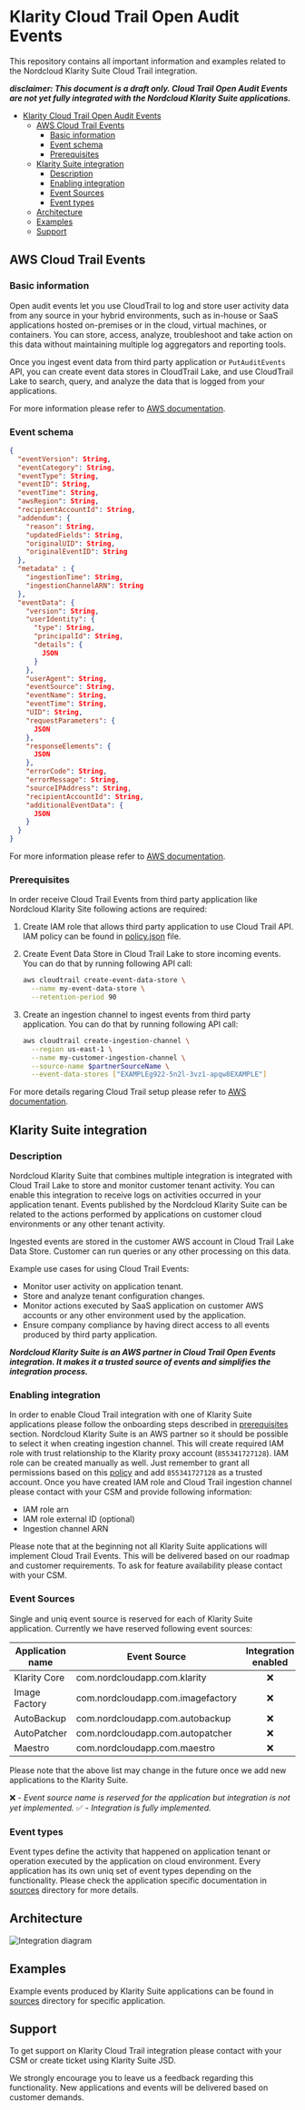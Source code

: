 # Klarity Cloud Trail Open Audit Events

This repository contains all important information and examples related to the Nordcloud Klarity Suite Cloud Trail integration.

***disclaimer: This document is a draft only. Cloud Trail Open Audit Events are not yet fully integrated with the Nordcloud Klarity Suite applications.***

- [Klarity Cloud Trail Open Audit Events](#klarity-cloud-trail-open-audit-events)
  - [AWS Cloud Trail Events](#aws-cloud-trail-events)
    - [Basic information](#basic-information)
    - [Event schema](#event-schema)
    - [Prerequisites](#prerequisites)
  - [Klarity Suite integration](#klarity-suite-integration)
    - [Description](#description)
    - [Enabling integration](#enabling-integration)
    - [Event Sources](#event-sources)
    - [Event types](#event-types)
  - [Architecture](#architecture)
  - [Examples](#examples)
  - [Support](#support)

## AWS Cloud Trail Events

### Basic information

Open audit events let you use CloudTrail to log and store user activity data from any source in your
hybrid environments, such as in-house or SaaS applications hosted on-premises or in the cloud,
virtual machines, or containers. You can store, access, analyze, troubleshoot and take action on
this data without maintaining multiple log aggregators and reporting tools.

Once you ingest event data from third party application or `PutAuditEvents` API, you can create event data
stores in CloudTrail Lake, and use CloudTrail Lake to search, query, and analyze the data that is logged
from your applications.

For more information please refer to [AWS documentation](https://docs.aws.amazon.com/).

### Event schema

```json
{
  "eventVersion": String,
  "eventCategory": String,
  "eventType": String,
  "eventID": String,
  "eventTime": String,
  "awsRegion": String,
  "recipientAccountId": String,
  "addendum": {
    "reason": String,
    "updatedFields": String,
    "originalUID": String,
    "originalEventID": String
  },
  "metadata" : {
    "ingestionTime": String,
    "ingestionChannelARN": String
  },
  "eventData": {
    "version": String,
    "userIdentity": {
      "type": String,
      "principalId": String,
      "details": {
        JSON
      }
    },
    "userAgent": String,
    "eventSource": String,
    "eventName": String,
    "eventTime": String,
    "UID": String,
    "requestParameters": {
      JSON
    },
    "responseElements": {
      JSON
    },
    "errorCode": String,
    "errorMessage": String,
    "sourceIPAddress": String,
    "recipientAccountId": String,
    "additionalEventData": {
      JSON
    }
  }
}
```

For more information please refer to [AWS documentation](https://docs.aws.amazon.com/).

### Prerequisites

In order receive Cloud Trail Events from third party application like Nordcloud Klarity Site following actions are required:

1. Create IAM role that allows third party application to use Cloud Trail API. IAM policy can be found in [policy.json](./policy.json) file.
2. Create Event Data Store in Cloud Trail Lake to store incoming events. You can do that by running following API call:

    ```bash
    aws cloudtrail create-event-data-store \
      --name my-event-data-store \
      --retention-period 90
    ```

3. Create an ingestion channel to ingest events from third party application. You can do that by running following API call:

    ```bash
    aws cloudtrail create-ingestion-channel \
      --region us-east-1 \
      --name my-customer-ingestion-channel \
      --source-name $partnerSourceName \
      --event-data-stores ["EXAMPLEg922-5n2l-3vz1-apqw8EXAMPLE"]
    ```

For more details regaring Cloud Trail setup please refer to [AWS documentation](https://docs.aws.amazon.com/).

## Klarity Suite integration

### Description

Nordcloud Klarity Suite that combines multiple integration is integrated with Cloud Trail Lake to store and monitor customer tenant activity. You can enable this integration to receive logs on activities occurred in your application tenant. Events published by the Nordcloud Klarity Suite can be related to the actions performed by applications on customer cloud environments or any other tenant activity.

Ingested events are stored in the customer AWS account in Cloud Trail Lake Data Store. Customer can run queries or any other processing on this data.

Example use cases for using Cloud Trail Events:

- Monitor user activity on application tenant.
- Store and analyze tenant configuration changes.
- Monitor actions executed by SaaS application on customer AWS accounts or any other environment used by the application.
- Ensure company compliance by having direct access to all events produced by third party application.

***Nordcloud Klarity Suite is an AWS partner in Cloud Trail Open Events integration. It makes it a trusted source of events and simplifies the integration process.***

### Enabling integration

In order to enable Cloud Trail integration with one of Klarity Suite applications please follow the onboarding steps described in [prerequisites](#prerequisites) section. Nordcloud Klarity Suite is an AWS partner so it should be possible to select it when creating ingestion channel. This will create required IAM role with trust relationship to the Klarity proxy account (`855341727128`). IAM role can be created manually as well. Just remember to grant all permissions based on this [policy](./policy.json) and add `855341727128` as a trusted account. Once you have created IAM role and Cloud Trail ingestion channel please contact with your CSM and provide following information:

- IAM role arn
- IAM role external ID (optional)
- Ingestion channel ARN 

Please note that at the beginning not all Klarity Suite applications will implement Cloud Trail Events. This will be delivered based on our roadmap and customer requirements. To ask for feature availability please contact with your CSM.

### Event Sources

Single and uniq event source is reserved for each of Klarity Suite application. Currently we have reserved following event sources:

| Application name | Event Source | Integration enabled |
|---|---|:---:|
| Klarity Core | com.nordcloudapp.com.klarity | ❌ |
| Image Factory | com.nordcloudapp.com.imagefactory | ❌ |
| AutoBackup | com.nordcloudapp.com.autobackup | ❌ |
| AutoPatcher | com.nordcloudapp.com.autopatcher | ❌ |
| Maestro | com.nordcloudapp.com.maestro | ❌ |

Please note that the above list may change in the future once we add new applications to the Klarity Suite.

❌ - *Event source name is reserved for the application but integration is not yet implemented.*
✅ - *Integration is fully implemented.*

### Event types

Event types define the activity that happened on application tenant or operation executed by the application on cloud environment. Every application has its own uniq set of event types depending on the functionality. Please check the application specific documentation in [sources](./sources/) directory for more details.

## Architecture

![Integration diagram](img/arch.png)

## Examples

Example events produced by Klarity Suite applications can be found in [sources](./sources/) directory for specific application.

## Support

To get support on Klarity Cloud Trail integration please contact with your CSM or create ticket using Klarity Suite JSD.

We strongly encourage you to leave us a feedback regarding this functionality. New applications and events will be delivered based on customer demands.
